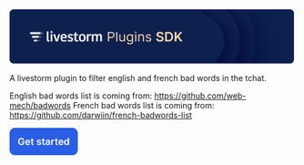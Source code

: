 
<img src="https://raw.githubusercontent.com/livestorm/livestorm-plugin-cli/master/src/assets/sdk-header.png" width="500px">

A livestorm plugin to filter english and french bad words in the tchat.

English bad words list is coming from: https://github.com/web-mech/badwords
French bad words list is coming from: https://github.com/darwiin/french-badwords-list

[<img src="https://raw.githubusercontent.com/livestorm/livestorm-plugin-cli/master/src/assets/docs-link.png" width="120px">](https://developers.livestorm.co/docs/getting-started-with-plugins-sdk/)


